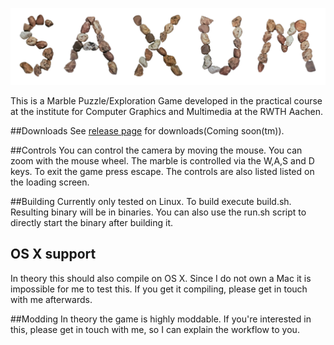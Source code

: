 ![Saxum Logo](https://github.com/Faerbit/Saxum/blob/master/logo/saxum_logo_small.png)

This is a Marble Puzzle/Exploration Game developed in the practical course
at the institute for Computer Graphics and Multimedia at the RWTH Aachen.

##Downloads
See [release page](https://github.com/Faerbit/Saxum/releases) for downloads(Coming soon(tm)).

##Controls
You can control the camera by moving the mouse. You can zoom with the mouse wheel.
The marble is controlled via the W,A,S and D keys. 
To exit the game press escape.
The controls are also listed listed on the loading screen.

##Building
Currently only tested on Linux. To build execute build.sh. Resulting binary will be in binaries.
You can also use the run.sh script to directly start the binary after building it.

## OS X support
In theory this should also compile on OS X. Since I do not own a Mac it is impossible for me to test this.
If you get it compiling, please get in touch with me afterwards.

##Modding
In theory the game is highly moddable. If you're interested in this, please get in touch with me, 
so I can explain the workflow to you.
